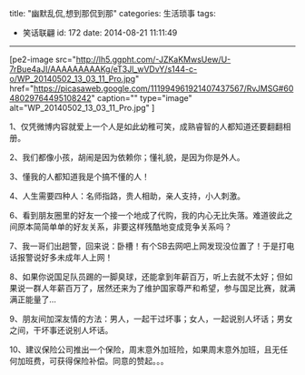 title: "幽默乱侃,想到那侃到那"
categories: 生活琐事
tags:
  - 笑话联翩
id: 172
date: 2014-08-21 11:11:49
---

[pe2-image src="http://lh5.ggpht.com/-JZKaKMwsUew/U-7rBue4aJI/AAAAAAAAAKg/eT3Jl_wVDvY/s144-c-o/WP_20140502_13_03_11_Pro.jpg" href="https://picasaweb.google.com/111994961921407437567/RvJMSG#6048029764495108242" caption="" type="image" alt="WP_20140502_13_03_11_Pro.jpg" ]

1、仅凭微博内容就爱上一个人是如此幼稚可笑，成熟睿智的人都知道还要翻翻相册。

2、我们都像小孩，胡闹是因为依赖你；懂礼貌，是因为你是外人。

3、懂我的人都知道我是个搞不懂的人！

4、人生需要四种人：名师指路，贵人相助，亲人支持，小人刺激。

6、看到朋友圈里的好友一个接一个地成了代购，我的内心无比失落。难道彼此之间原本简简单单的好友关系，非要这样残酷地变成竞争关系吗？

7、我一哥们出趟警，回来说：卧槽！有个SB去网吧上网发现没位置了！于是打电话报警说好多未成年人上网！

8、如果你说国足队员踢的一脚臭球，还能拿到年薪百万，听上去就不太好；但如果说一群人年薪百万了，居然还来为了维护国家尊严和希望，参与国足比赛，就满满正能量了…

9、朋友间加深友情的方法：男人，一起干过坏事；女人，一起说别人坏话；男女之间，干坏事还说别人坏话。

10、建议保险公司推出一个保险，周末意外加班险，如果周末意外加班，且无任何加班费，可获得保险补偿。同意的赞起。。。